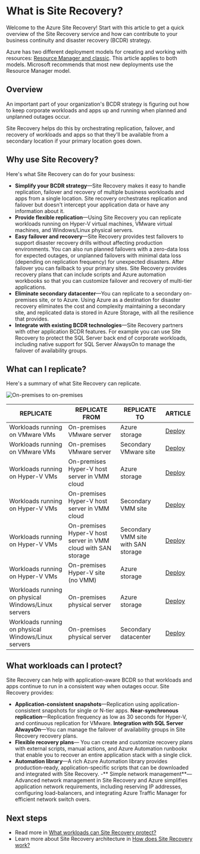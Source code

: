 <properties
	pageTitle="What is Site Recovery? | Microsoft Azure" 
	description="Provides an overview of the Azure Site Recovery service and explains how the service can be deployed." 
	services="site-recovery" 
	documentationCenter="" 
	authors="rayne-wiselman" 
	manager="jwhit" 
	editor=""/>

<tags 
	ms.service="site-recovery" 
	ms.devlang="na"
	ms.topic="get-started-article"
	ms.tgt_pltfrm="na"
	ms.workload="storage-backup-recovery" 
	ms.date="02/22/2016" 
	ms.author="raynew"/>

#  What is Site Recovery?

Welcome to the Azure Site Recovery! Start with this article to get a quick overview of the Site Recovery service and how can contribute to your business continuity and disaster recovery (BCDR) strategy.

Azure has two different deployment models for creating and working with resources: [Resource Manager and classic](../resource-manager-deployment-model.md). This article applies to both models. Microsoft recommends that most new deployments use the Resource Manager model.

## Overview

An important part of your organization's BCDR strategy is figuring out how to keep corporate workloads and apps up and running when planned and unplanned outages occur.

Site Recovery helps do this by orchestrating replication, failover, and recovery of workloads and apps so that they'll be available from a secondary location if your primary location goes down. 

## Why use Site Recovery? 

Here's what Site Recovery can do for your business:

- **Simplify your BCDR strategy**—Site Recovery makes it easy to handle replication, failover and recovery of multiple business workloads and apps from a single location. Site recovery orchestrates replication and failover but doesn't intercept your application data or have any information about it.
- **Provide flexible replication**—Using Site Recovery you can replicate workloads running on Hyper-V virtual machines, VMware virtual machines, and Windows/Linux physical servers. 
- **Easy failover and recovery**—Site Recovery provides test failovers to support disaster recovery drills without affecting production environments. You can also run planned failovers with a zero-data loss for expected outages, or unplanned failovers with minimal data loss (depending on replication frequency) for unexpected disasters. After failover you can failback to your primary sites. Site Recovery provides recovery plans that can include scripts and Azure automation workbooks so that you can customize failover and recovery of multi-tier applications. 
- **Eliminate secondary datacenter**—You can replicate to a secondary on-premises site, or to Azure. Using Azure as a destination for disaster recovery eliminates the cost and complexity maintaining a secondary site, and replicated data is stored in Azure Storage, with all the resilience that provides.
- **Integrate with existing BCDR technologies**—Site Recovery partners with other application BCDR features. For example you can use Site Recovery to protect the SQL Server back end of corporate workloads, including native support for SQL Server AlwaysOn to manage the failover of availability groups. 

## What can I replicate?

Here's a summary of what Site Recovery can replicate.

![On-premises to on-premises](./media/site-recovery-overview/asr-overview-graphic.png)

**REPLICATE** | **REPLICATE FROM** | **REPLICATE TO** | **ARTICLE**
---|---|---|---
Workloads running on VMware VMs | On-premises VMware server | Azure storage | [Deploy](site-recovery-vmware-to-azure-classic.md)
Workloads running on VMware VMs | On-premises VMware server | Secondary VMware site | [Deploy](site-recovery-vmware-to-vmware.md) 
Workloads running on Hyper-V VMs | On-premises Hyper-V host server in VMM cloud | Azure storage | [Deploy](site-recovery-vmm-to-azure.md)
Workloads running on Hyper-V VMs | On-premises Hyper-V host server in VMM cloud | Secondary VMM site | [Deploy](site-recovery-vmm-to-vmm.md)
Workloads running on Hyper-V VMs | On-premises Hyper-V host server in VMM cloud with SAN storage| Secondary VMM site with SAN storage | [Deploy](site-recovery-vmm-san.md)
Workloads running on Hyper-V VMs | On-premises Hyper-V site (no VMM) | Azure storage | [Deploy](site-recovery-hyper-v-site-to-azure.md)
Workloads running on physical Windows/Linux servers | On-premises physical server | Azure storage | [Deploy](site-recovery-vmware-to-azure-classic.md)
Workloads running on physical Windows/Linux servers | On-premises physical server | Secondary datacenter | [Deploy](site-recovery-vmware-to-vmware.md) 


## What workloads can I protect?

Site Recovery can help with application-aware BCDR so that workloads and apps continue to run in a consistent way when outages occur. Site Recovery provides: 

- **Application-consistent snapshots**—Replication using application-consistent snapshots for single or N-tier apps.
**Near-synchronous replication**—Replication frequency as low as 30 seconds for Hyper-V, and continuous replication for VMware.
**Integration with SQL Server AlwaysOn**—You can manage the failover of availability groups in Site Recovery recovery plans. 
- **Flexible recovery plans**— You can create and customize recovery plans with external scripts, manual actions, and Azure Automation runbookx that enable you to recover an entire application stack with a single click.
- **Automation library**—A rich Azure Automation library provides production-ready, application-specific scripts that can be downloaded and integrated with Site Recovery. 
-** Simple network management**—Advanced network management in Site Recovery and Azure simplifies application network requirements, including reserving IP addresses, configuring load-balancers, and integrating Azure Traffic Manager for efficient network switch overs.


## Next steps

- Read more in [What workloads can Site Recovery protect?](site-recovery-workload.md)
- Learn more about Site Recovery architecture in [How does Site Recovery work?](site-recovery-components.md)
 
